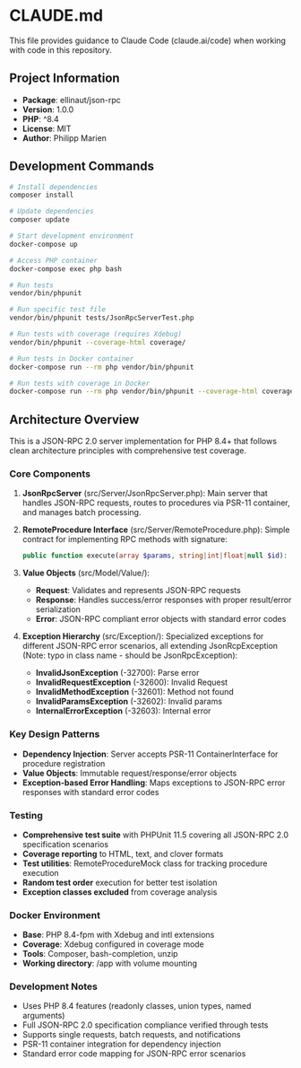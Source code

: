 # CLAUDE.md

This file provides guidance to Claude Code (claude.ai/code) when working with code in this repository.

## Project Information

- **Package**: ellinaut/json-rpc
- **Version**: 1.0.0
- **PHP**: ^8.4
- **License**: MIT
- **Author**: Philipp Marien

## Development Commands

```bash
# Install dependencies
composer install

# Update dependencies
composer update

# Start development environment
docker-compose up

# Access PHP container
docker-compose exec php bash

# Run tests
vendor/bin/phpunit

# Run specific test file
vendor/bin/phpunit tests/JsonRpcServerTest.php

# Run tests with coverage (requires Xdebug)
vendor/bin/phpunit --coverage-html coverage/

# Run tests in Docker container
docker-compose run --rm php vendor/bin/phpunit

# Run tests with coverage in Docker
docker-compose run --rm php vendor/bin/phpunit --coverage-html coverage/
```

## Architecture Overview

This is a JSON-RPC 2.0 server implementation for PHP 8.4+ that follows clean architecture principles with comprehensive test coverage.

### Core Components

1. **JsonRpcServer** (src/Server/JsonRpcServer.php): Main server that handles JSON-RPC requests, routes to procedures via PSR-11 container, and manages batch processing.

2. **RemoteProcedure Interface** (src/Server/RemoteProcedure.php): Simple contract for implementing RPC methods with signature:
   ```php
   public function execute(array $params, string|int|float|null $id): mixed;
   ```

3. **Value Objects** (src/Model/Value/):
   - **Request**: Validates and represents JSON-RPC requests
   - **Response**: Handles success/error responses with proper result/error serialization
   - **Error**: JSON-RPC compliant error objects with standard error codes

4. **Exception Hierarchy** (src/Exception/): Specialized exceptions for different JSON-RPC error scenarios, all extending JsonRcpException (Note: typo in class name - should be JsonRpcException):
   - **InvalidJsonException** (-32700): Parse error
   - **InvalidRequestException** (-32600): Invalid Request
   - **InvalidMethodException** (-32601): Method not found
   - **InvalidParamsException** (-32602): Invalid params
   - **InternalErrorException** (-32603): Internal error

### Key Design Patterns

- **Dependency Injection**: Server accepts PSR-11 ContainerInterface for procedure registration
- **Value Objects**: Immutable request/response/error objects
- **Exception-based Error Handling**: Maps exceptions to JSON-RPC error responses with standard error codes

### Testing

- **Comprehensive test suite** with PHPUnit 11.5 covering all JSON-RPC 2.0 specification scenarios
- **Coverage reporting** to HTML, text, and clover formats
- **Test utilities**: RemoteProcedureMock class for tracking procedure execution
- **Random test order** execution for better test isolation
- **Exception classes excluded** from coverage analysis

### Docker Environment

- **Base**: PHP 8.4-fpm with Xdebug and intl extensions
- **Coverage**: Xdebug configured in coverage mode
- **Tools**: Composer, bash-completion, unzip
- **Working directory**: /app with volume mounting

### Development Notes

- Uses PHP 8.4 features (readonly classes, union types, named arguments)
- Full JSON-RPC 2.0 specification compliance verified through tests
- Supports single requests, batch requests, and notifications
- PSR-11 container integration for dependency injection
- Standard error code mapping for JSON-RPC error scenarios
